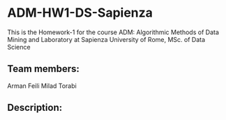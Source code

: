 #  ADM-HW1-DS-Sapienza
This is the Homework-1 for the course ADM: Algorithmic Methods of Data Mining and Laboratory at
Sapienza University of Rome, MSc. of Data Science 

## Team members:
Arman Feili
Milad Torabi

## Description:

